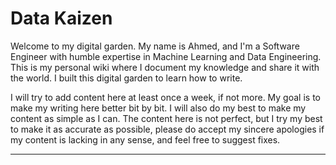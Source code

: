 # Data Kaizen

Welcome to my digital garden. My name is Ahmed, and I'm a Software Engineer with humble expertise in Machine Learning and Data Engineering. This is my personal wiki where I document my knowledge and share it with the world. I built this digital garden to learn how to write. 

I will try to add content here at least once a week, if not more. My goal is to make my writing here better bit by bit. I will also do my best to make my content as simple as I can. The content here is not perfect, but I try my best to make it as accurate as possible, please do accept my sincere apologies if my content is lacking in any sense, and feel free to suggest fixes.

---